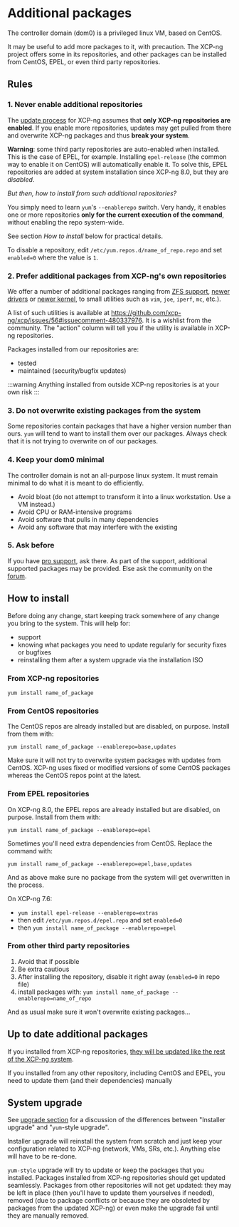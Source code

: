 # Additional packages

The controller domain (dom0) is a privileged linux VM, based on CentOS.

It may be useful to add more packages to it, with precaution. The XCP-ng project offers some in its repositories, and other packages can be installed from CentOS, EPEL, or even third party repositories.

## Rules

### 1. Never enable additional repositories

The [update process](updates.md) for XCP-ng assumes that **only XCP-ng repositories are enabled**. If you enable more repositories, updates may get pulled from there and overwrite XCP-ng packages and thus **break your system**.

**Warning**: some third party repositories are auto-enabled when installed. This is the case of EPEL, for example. Installing `epel-release` (the common way to enable it on CentOS) will automatically enable it. To solve this, EPEL repositories are added at system installation since XCP-ng 8.0, but they are *disabled*.

*But then, how to install from such additional repositories?*

You simply need to learn `yum`'s `--enablerepo` switch. Very handy, it enables one or more repositories **only for the current execution of the command**, without enabling the repo system-wide.

See section *How to install* below for practical details.

To disable a repository, edit `/etc/yum.repos.d/name_of_repo.repo` and set `enabled=0` where the value is `1`.

### 2. Prefer additional packages from XCP-ng's own repositories

We offer a number of additional packages ranging from [ZFS support](https://github.com/xcp-ng/xcp/wiki/ZFS-on-XCP-ng), [newer drivers](hardware.md#alternate-drivers) or [newer kernel](hardware.md#alternate-kernel), to small utilities such as `vim`, `joe`, `iperf`, `mc`, etc.).

A list of such utilities is available at <https://github.com/xcp-ng/xcp/issues/56#issuecomment-480337976>. It is a wishlist from the community. The "action" column will tell you if the utility is available in XCP-ng repositories.

Packages installed from our repositories are:
* tested
* maintained (security/bugfix updates)

:::warning
Anything installed from outside XCP-ng repositories is at your own risk
:::

### 3. Do not overwrite existing packages from the system

Some repositories contain packages that have a higher version number than ours. `yum` will tend to want to install them over our packages. Always check that it is not trying to overwrite on of our packages.

### 4. Keep your dom0 minimal

The controller domain is not an all-purpose linux system. It must remain minimal to do what it is meant to do efficiently.
* Avoid bloat (do not attempt to transform it into a linux workstation. Use a VM instead.)
* Avoid CPU or RAM-intensive programs
* Avoid software that pulls in many dependencies
* Avoid any software that may interfere with the existing

### 5. Ask before

If you have [pro support](https://xcp-ng.com), ask there. As part of the support, additional supported packages may be provided. Else ask the community on the [forum](https://xcp-ng.org/forum/).

## How to install

Before doing any change, start keeping track somewhere of any change you bring to the system. This will help for:
* support
* knowing what packages you need to update regularly for security fixes or bugfixes
* reinstalling them after a system upgrade via the installation ISO

### From XCP-ng repositories

`yum install name_of_package`

### From CentOS repositories

The CentOS repos are already installed but are disabled, on purpose. Install from them with:
```
yum install name_of_package --enablerepo=base,updates
```

Make sure it will not try to overwrite system packages with updates from CentOS. XCP-ng uses fixed or modified versions of some CentOS packages whereas the CentOS repos point at the latest.

### From EPEL repositories

On XCP-ng 8.0, the EPEL repos are already installed but are disabled, on purpose. Install from them with:
```
yum install name_of_package --enablerepo=epel
```

Sometimes you'll need extra dependencies from CentOS. Replace the command with:
```
yum install name_of_package --enablerepo=epel,base,updates
```

And as above make sure no package from the system will get overwritten in the process.

On XCP-ng 7.6:
* `yum install epel-release --enablerepo=extras`
* then edit `/etc/yum.repos.d/epel.repo` and set `enabled=0`
* then `yum install name_of_package --enablerepo=epel`

### From other third party repositories

1. Avoid that if possible
2. Be extra cautious
3. After installing the repository, disable it right away (`enabled=0` in repo file)
4. install packages with: `yum install name_of_package --enablerepo=name_of_repo`

And as usual make sure it won't overwrite existing packages...

## Up to date additional packages

If you installed from XCP-ng repositories, [they will be updated like the rest of the XCP-ng system](updates.md).

If you installed from any other repository, including CentOS and EPEL, you need to update them (and their dependencies) manually

## System upgrade

See [upgrade section](upgrade.md) for a discussion of the differences between "Installer upgrade" and "`yum`-style upgrade".

Installer upgrade will reinstall the system from scratch and just keep your configuration related to XCP-ng (network, VMs, SRs, etc.). Anything else will have to be re-done.

`yum-style` upgrade will try to update or keep the packages that you installed. Packages installed from XCP-ng repositories should get updated seamlessly. Packages from other repositories will not get updated: they may be left in place (then you'll have to update them yourselves if needed), removed (due to package conflicts or because they are obsoleted by packages from the updated XCP-ng) or even make the upgrade fail until they are manually removed.